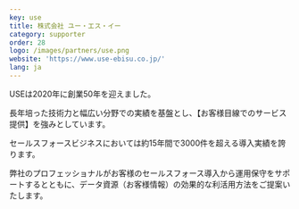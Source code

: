 ```yaml
---
key: use
title: 株式会社 ユー・エス・イー
category: supporter
order: 28
logo: /images/partners/use.png
website: 'https://www.use-ebisu.co.jp/'
lang: ja
---
```

USEは2020年に創業50年を迎えました。

長年培った技術力と幅広い分野での実績を基盤とし、【お客様目線でのサービス提供】を強みとしています。

セールスフォースビジネスにおいては約15年間で3000件を超える導入実績を誇ります。

弊社のプロフェッショナルがお客様のセールスフォース導入から運用保守をサポートするとともに、データ資源（お客様情報）の効果的な利活用方法をご提案いたします。